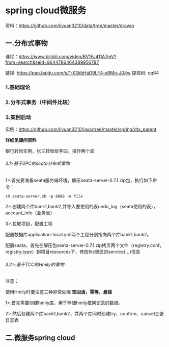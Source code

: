 # spring cloud微服务

资料：https://github.com/liyuan3210/data/tree/master/drawio

## 一.分布式事物

课程：https://www.bilibili.com/video/BV1FJ411A7mV?from=search&seid=9644786464389956787

链接: https://pan.baidu.com/s/1rX3kbHaD9LF4-xRMo-J04w 提取码: qq64

### 1.基础理论



### 2.分布式事务（中间件比较）



### 3.案例启动

实例：https://github.com/liyuan3210/java/tree/master/spring/dtx_parent

**详细见课间资料**

银行转账实例，张三转账给李四，操作两个库

###### 3.1>基于2PC的seata分布式事物

1>.首先要准备seata服务端环境，解压seata-server-0.7.1.zip包，执行如下命令：

```
sh seata-server.sh -p 8888 -m file
```

2>.创建两个库bank1,bank2,并导入要使用的表undo_log（seata使用的表），account_info（业务表）

3>.拉取项目，配置工程

配置数据库application-local.yml两个工程分别指向两个库bank1,bank2。

配置seata，首先在解压包seata-server-0.7.1.zip拷贝两个文件（registry.conf，registry.type）到项目resources下，修改file里面的service{...}信息



###### 3.2>.基于TCC的Hmily的事物

注意：

使用Hmily时要注意三种异常处理 **空回滚，幂等，悬挂**

1>.首先需要创建hmily库，用于存储hmily框架记录的数据。

2>.然后创建两个库bank1,bank2，并两个库同时创建try、confirm、cancel三张日志表

## 二.微服务spring cloud

